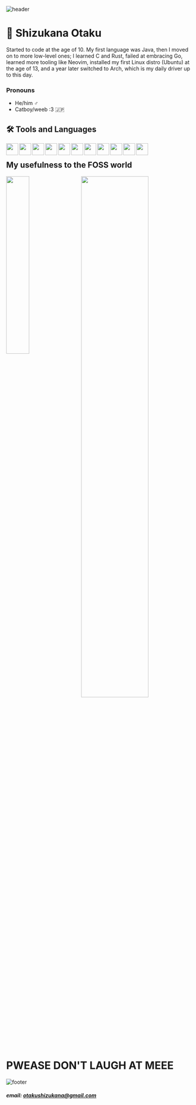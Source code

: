 ![header](https://github.com/user-attachments/assets/e5b9447b-6480-4b6b-872d-c048dab9e96f)

# 🍡 Shizukana Otaku
Started to code at the age of 10. My first language was Java, then I moved on to more low-level ones; I learned C and Rust, failed at embracing Go, learned more tooling like Neovim, installed my first Linux distro (Ubuntu) at the age of 13, and a year later switched to Arch, which is my daily driver up to this day.

### Pronouns
- He/him ♂️
- Catboy/weeb :3 🇯🇵

## 🛠 Tools and Languages
<img align="left" width=32px src="https://cdn.jsdelivr.net/gh/devicons/devicon@latest/icons/archlinux/archlinux-original.svg" />
<img align="left" width=32px src="https://cdn.jsdelivr.net/gh/devicons/devicon@latest/icons/linux/linux-original.svg" />
<img align="left" width=32px src="https://cdn.jsdelivr.net/gh/devicons/devicon@latest/icons/rust/rust-original.svg" />
<img align="left" width=32px src="https://cdn.jsdelivr.net/gh/devicons/devicon@latest/icons/c/c-original.svg" />
<img align="left" width=32px src="https://cdn.jsdelivr.net/gh/devicons/devicon@latest/icons/cplusplus/cplusplus-original.svg" />
<img align="left" width=32px src="https://cdn.jsdelivr.net/gh/devicons/devicon@latest/icons/cmake/cmake-original.svg" />
<img align="left" width=32px src="https://cdn.jsdelivr.net/gh/devicons/devicon@latest/icons/java/java-original.svg" />
<img align="left" width=32px src="https://cdn.jsdelivr.net/gh/devicons/devicon@latest/icons/neovim/neovim-original.svg" />
<img align="left" width=32px src="https://cdn.jsdelivr.net/gh/devicons/devicon@latest/icons/bash/bash-original.svg" />
<img align="left" width=32px src="https://cdn.jsdelivr.net/gh/devicons/devicon@latest/icons/git/git-original.svg" />
<img align="left" width=32px src="https://cdn.jsdelivr.net/gh/devicons/devicon@latest/icons/github/github-original.svg" />
<br/>

## My usefulness to the FOSS world
<img align=left width=35% src="https://media.tenor.com/iaiL-DUKuzUAAAAd/bocchi-bocchi-the-rock.gif" />
<img align=right width=60% src="https://github-readme-stats.vercel.app/api?username=ShizukanaOtaku&show_icons=true&theme=transparent" />
<br clear="both">

# PWEASE DON'T LAUGH AT MEEE

![footer](https://github.com/user-attachments/assets/9ca4fc2e-e483-41ba-9b5c-83fa40cb9171)
##### *email: otakushizukana@gmail.com*
